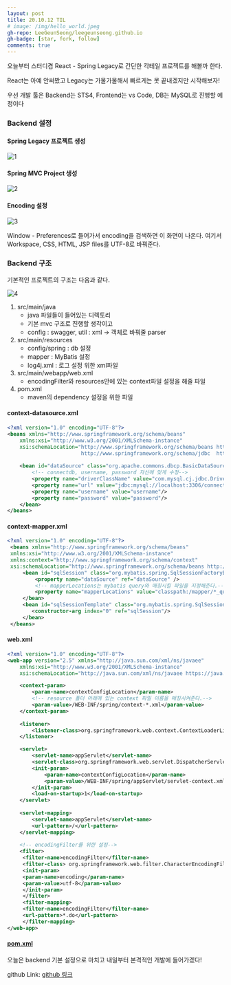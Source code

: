 ```yaml
---
layout: post
title: 20.10.12 TIL
# image: /img/hello_world.jpeg
gh-repo: LeeGeunSeong/leegeunseong.github.io
gh-badge: [star, fork, follow]
comments: true
---
```


오늘부터 스터디겸 React - Spring Legacy로 간단한 칵테일 프로젝트를 해볼까 한다.

React는 아예 안써봤고 Legacy는 가물가물해서 빠르게는 못 끝내겠지만 시작해보자!

우선 개발 툴은 Backend는 STS4, Frontend는 vs Code, DB는 MySQL로 진행할 예정이다


### Backend 설정

#### Spring Legacy 프로젝트 생성
![1](../img/201012_1.png)

#### Spring MVC Project 생성
![2](../img/201012_2.png)

#### Encoding 설정
![3](../img/201012_3.png)

Window - Preferences로 들어가서 encoding을 검색하면 이 화면이 나온다.
여기서 Workspace, CSS, HTML, JSP files를 UTF-8로 바꿔준다.


### Backend 구조
기본적인 프로젝트의 구조는 다음과 같다.

![4](../img/201012_4.png)

1. src/main/java
   - java 파일들이 들어있는 디렉토리
   - 기본 mvc 구조로 진행할 생각이고
   - config : swagger, util : xml -> 객체로 바꿔줄 parser
2. src/main/resources
   - config/spring : db 설정
   - mapper : MyBatis 설정
   - log4j.xml : 로그 설정 위한 xml파일
3. src/main/webapp/web.xml
   - encodingFilter와 resources안에 있는 context파일 설정을 해줄 파일
4. pom.xml
   - maven의 dependency 설정을 위한 파일

#### context-datasource.xml
```xml
<?xml version="1.0" encoding="UTF-8"?>
<beans xmlns="http://www.springframework.org/schema/beans"
    xmlns:xsi="http://www.w3.org/2001/XMLSchema-instance"
    xsi:schemaLocation="http://www.springframework.org/schema/beans http://www.springframework.org/schema/beans/spring-beans-3.0.xsd
                        http://www.springframework.org/schema/jdbc  http://www.springframework.org/schema/jdbc/spring-jdbc-3.0.xsd">
 
	<bean id="dataSource" class="org.apache.commons.dbcp.BasicDataSource" destroy-method="close"> 
		<!-- connectdb, username, password 자신에 맞게 수정-->
		<property name="driverClassName" value="com.mysql.cj.jdbc.Driver"/> 
		<property name="url" value="jdbc:mysql://localhost:3306/connectdb?serverTimezone=UTC&amp;useSSL=false"/> 
		<property name="username" value="username"/> 
		<property name="password" value="password"/> 
	</bean> 
</beans>
```

#### context-mapper.xml
```xml
<?xml version="1.0" encoding="UTF-8"?>
 <beans xmlns="http://www.springframework.org/schema/beans" 
 xmlns:xsi="http://www.w3.org/2001/XMLSchema-instance" 
 xmlns:context="http://www.springframework.org/schema/context" 
 xsi:schemaLocation="http://www.springframework.org/schema/beans http://www.springframework.org/schema/beans/spring-beans.xsd http://www.springframework.org/schema/context http://www.springframework.org/schema/context/spring-context.xsd"> 
	 <bean id="sqlSession" class="org.mybatis.spring.SqlSessionFactoryBean"> 
		 <property name="dataSource" ref="dataSource" /> 
		 <!-- mapperLocations는 mybatis query와 매칭시킬 파일을 지정해준다.-->
		 <property name="mapperLocations" value="classpath:/mapper/*_query.xml" /> 
	 </bean>
	 <bean id="sqlSessionTemplate" class="org.mybatis.spring.SqlSessionTemplate"> 
	 	<constructor-arg index="0" ref="sqlSession"/> 
	 </bean> 
 </beans>
```

#### web.xml
```xml
<?xml version="1.0" encoding="UTF-8"?>
<web-app version="2.5" xmlns="http://java.sun.com/xml/ns/javaee"
	xmlns:xsi="http://www.w3.org/2001/XMLSchema-instance"
	xsi:schemaLocation="http://java.sun.com/xml/ns/javaee https://java.sun.com/xml/ns/javaee/web-app_2_5.xsd">

	<context-param>
		<param-name>contextConfigLocation</param-name>
		<!-- resource 폴더 아래에 있는 context 파일 이름을 매칭시켜준다.-->
		<param-value>/WEB-INF/spring/context-*.xml</param-value>
	</context-param>
	
	<listener>
		<listener-class>org.springframework.web.context.ContextLoaderListener</listener-class>
	</listener>

	<servlet>
		<servlet-name>appServlet</servlet-name>
		<servlet-class>org.springframework.web.servlet.DispatcherServlet</servlet-class>
		<init-param>
			<param-name>contextConfigLocation</param-name>
			<param-value>/WEB-INF/spring/appServlet/servlet-context.xml</param-value>
		</init-param>
		<load-on-startup>1</load-on-startup>
	</servlet>
		
	<servlet-mapping>
		<servlet-name>appServlet</servlet-name>
		<url-pattern>/</url-pattern>
	</servlet-mapping>
	
	<!-- encodingFilter를 위한 설정-->
	<filter>
	 <filter-name>encodingFilter</filter-name> 
	 <filter-class> org.springframework.web.filter.CharacterEncodingFilter </filter-class> 
	 <init-param> 
	 <param-name>encoding</param-name> 
	 <param-value>utf-8</param-value> 
	 </init-param> 
	 </filter> 
	 <filter-mapping> 
	 <filter-name>encodingFilter</filter-name> 
	 <url-pattern>*.do</url-pattern> 
	 </filter-mapping>
</web-app>
```
#### [pom.xml](https://github.com/LeeGeunSeong/TIL_Project/blob/master/pom.xml)


오늘은 backend 기본 설정으로 마치고 내일부터 본격적인 개발에 들어가겠다!

github Link: [github 링크](https://github.com/LeeGeunSeong/TIL_Project)